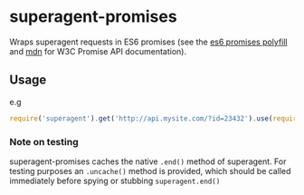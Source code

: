 superagent-promises
===================

Wraps superagent requests in ES6 promises (see the [es6 promises polyfill](https://github.com/jakearchibald/es6-promise) and [mdn](https://developer.mozilla.org/en-US/docs/Web/JavaScript/Reference/Global_Objects/Promise) for W3C Promise API documentation).

## Usage

e.g

```javascript
require('superagent').get('http://api.mysite.com/?id=23432').use(require('superagent-promises')).end();
```

### Note on testing

superagent-promises caches the native `.end()` method of superagent. For testing purposes an `.uncache()` method is provided, which should be called immediately before spying or stubbing `superagent.end()`
